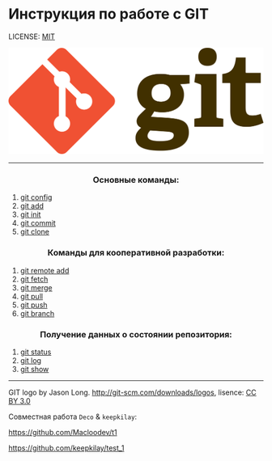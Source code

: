 # Инструкция по работе с GIT


LICENSE: [MIT](./license.md)

![GIT](./assets/gitlogo.png)

---

### <p style="text-align: center;"> Основные команды:

1. [git config](./main/config.md)
2. [git add](./main/add.md)
3. [git init](./main/init.md)
4. [git commit](./main/commit.md)
5. [git clone](./main/clone.md)

### <p style="text-align: center;"> Команды для кооперативной разработки:

1. [git remote add](./cooperative/remote%20add.md)
2. [git fetch](./cooperative/fetch.md)
3. [git merge](./cooperative/merge.md)
4. [git pull](./cooperative/pull.md)
5. [git push](./cooperative/push.md)
6. [git branch](./cooperative/branch.md)

### <p style="text-align: center;"> Получение данных о состоянии репозитория:
1. [git status](./additional/status.md)
2. [git log](./additional/log.md)
3. [git show](./additional/show.md)


---

GIT logo by Jason Long. http://git-scm.com/downloads/logos, lisence: [CC BY 3.0](https://creativecommons.org/licenses/by/3.0/)


Совместная работа `Deco` & `keepkilay`:

https://github.com/Macloodev/t1


https://github.com/keepkilay/test_1

